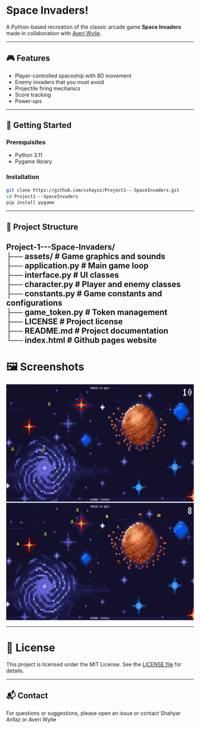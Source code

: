 # Space Invaders!

A Python-based recreation of the classic arcade game **Space Invaders** made in collaboration with [Averi Wylie](https://www.linkedin.com/in/averiwylie/).

---

## 🎮 Features

- Player-controlled spaceship with 8D movement 
- Enemy invaders that you must avoid
- Projectile firing mechanics
- Score tracking
- Power-ups

---

## 🚀 Getting Started

### Prerequisites

- Python 3.11
- Pygame library  

### Installation

```bash
git clone https://github.com/sshayzz/Project1---SpaceInvaders.git
cd Project1---SpaceInvaders
pip install pygame
```

---

## 📁 Project Structure

Project-1---Space-Invaders/  
├── assets/             # Game graphics and sounds  
├── application.py      # Main game loop  
├── interface.py        # UI classes  
├── character.py        # Player and enemy classes  
├── constants.py        # Game constants and configurations  
├── game_token.py       # Token management  
├── LICENSE             # Project license  
├── README.md           # Project documentation  
└── index.html          # Github pages website
---

# 🖼️ Screenshots

![Screenshot 1](assets/screenshots/screenshot1.png)
![Screenshot 2](assets/screenshots/screenshot2.png)

---

# 📄 License

This project is licensed under the MIT License. See the [LICENSE file](https://github.com/sshayzz/Project1---SpaceInvaders/blob/7b28ca3717d9426aa35456db62dddda5b0061e96/LICENSE) for details.

---

## 📬 Contact

For questions or suggestions, please open an issue or contact Shahyar Anfaz or Averi Wylie
